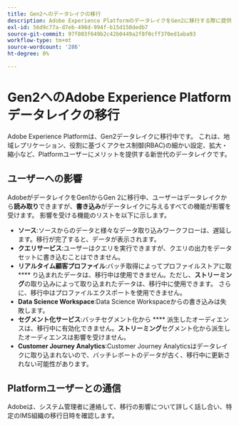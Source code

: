 ```yaml
---
title: Gen2へのデータレイクの移行
description: Adobe Experience PlatformのデータレイクをGen2に移行する際に提供される新機能について説明します。
exl-id: 56d9c77a-d7eb-498d-994f-b15d150dedb7
source-git-commit: 97f803f649b2c42b0449a2f8f0cff370ed1aba93
workflow-type: tm+mt
source-wordcount: '286'
ht-degree: 0%

---
```


# Gen2へのAdobe Experience Platformデータレイクの移行

Adobe Experience Platformは、Gen2データレイクに移行中です。 これは、地域レプリケーション、役割に基づくアクセス制御(RBAC)の細かい設定、拡大・縮小など、Platformユーザーにメリットを提供する新世代のデータレイクです。

## ユーザーへの影響

AdobeがデータレイクをGen1からGen 2に移行中、ユーザーはデータレイクから&#x200B;**読み取り**&#x200B;できますが、**書き込み**&#x200B;がデータレイクに与えるすべての機能が影響を受けます。 影響を受ける機能のリストを以下に示します。

- **ソース**:ソースからのデータと様々なデータ取り込みワークフローは、遅延します。移行が完了すると、データが表示されます。
- **クエリサービス**:ユーザーはクエリを実行できますが、クエリの出力をデータセットに書き込むことはできません。
- **リアルタイム顧客プロファイル**:バッチ取得によってプロファイルストアに取 **** り込まれたデータは、移行中は使用できません。ただし、**ストリーミング**&#x200B;の取り込みによって取り込まれたデータは、移行中に使用できます。 さらに、移行中はプロファイルエクスポートを使用できません。
- **Data Science Workspace**:Data Science Workspaceからの書き込みは失敗します。
- **セグメント化サービス**:バッチセグメント化から **** 派生したオーディエンスは、移行中に有効化できません。**ストリーミング**&#x200B;セグメント化から派生したオーディエンスは影響を受けません。
- **Customer Journey Analytics**:Customer Journey Analyticsはデータレイクに取り込まれないので、バッチレポートのデータが古く、移行中に更新されない可能性があります。

## Platformユーザーとの通信

Adobeは、システム管理者に連絡して、移行の影響について詳しく話し合い、特定のIMS組織の移行日時を確認します。
